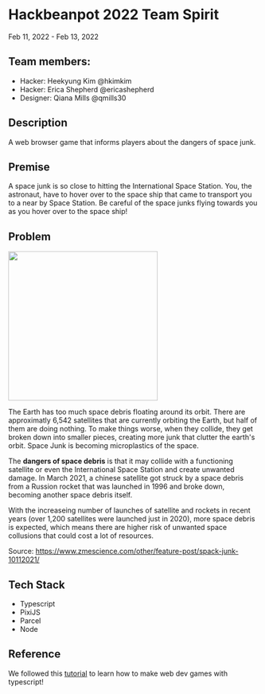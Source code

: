 # Hackbeanpot 2022 Team Spirit
Feb 11, 2022 - Feb 13, 2022

## Team members:
- Hacker: Heekyung Kim @hkimkim 
- Hacker: Erica Shepherd @ericashepherd 
- Designer: Qiana Mills @qmills30 

## Description 
A web browser game that informs players about the dangers of space junk.

## Premise
A space junk is so close to hitting the International Space Station. You, the astronaut, have to hover over to the space ship that came to transport you to a near by Space Station. Be careful of the space junks flying towards you as you hover over to the space ship!

## Problem
<img src="https://www.nasa.gov/sites/default/files/4-8-nrc-evaluates-nasas-orbital-debris-programs.jpg" width="300" height="300">

The Earth has too much space debris floating around its orbit. There are approximatly 6,542 satellites that are currently orbiting the Earth, but half of them are doing nothing. To make things worse, when they collide, they get broken down into smaller pieces, creating more junk that clutter the earth's orbit. Space Junk is becoming microplastics of the space.

The **dangers of space debris** is that it may collide with a functioning satellite or even the International Space Station and create unwanted damage.
In March 2021, a chinese satellite got struck by a space debris from a Russion rocket that was launched in 1996 and broke down, becoming another space debris itself.

With the increaseing number of launches of satellite and rockets in recent years (over 1,200 satellites were launched just in 2020), more space debris is expected, which means there are higher risk of unwanted space collusions that could cost a lot of resources.

Source: https://www.zmescience.com/other/feature-post/spack-junk-10112021/


## Tech Stack
- Typescript 
- PixiJS
- Parcel
- Node


## Reference

We followed this [tutorial](https://nosleepjavascript.com/intro-to-gamedev/) to learn how to make web dev games with typescript!


